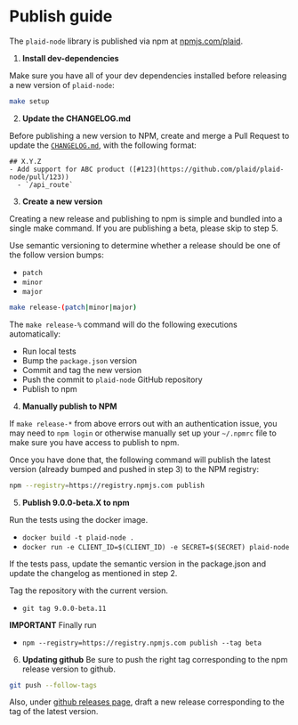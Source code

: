 # Publish guide

The `plaid-node` library is published via npm at [npmjs.com/plaid][1].

1. **Install dev-dependencies**

Make sure you have all of your dev dependencies installed before releasing a
new version of `plaid-node`:

```bash
make setup
```

2. **Update the CHANGELOG.md**

Before publishing a new version to NPM, create and merge a Pull Request to
update the [`CHANGELOG.md`][2], with the following format:

```
## X.Y.Z
- Add support for ABC product ([#123](https://github.com/plaid/plaid-node/pull/123))
  - `/api_route`
```

3. **Create a new version**

Creating a new release and publishing to npm is simple and bundled into a
single make command. If you are publishing a beta, please skip to step 5.

Use semantic versioning to determine whether a release should be one of the
follow version bumps:
- `patch`
- `minor`
- `major`

```bash
make release-(patch|minor|major)
```

The `make release-%` command will do the following executions automatically:
- Run local tests
- Bump the `package.json` version
- Commit and tag the new version
- Push the commit to `plaid-node` GitHub repository
- Publish to npm

4. **Manually publish to NPM**

If `make release-*` from above errors out with an authentication issue,
you may need to `npm login` or otherwise manually set up your `~/.npmrc` file to
make sure you have access to publish to npm.

Once you have done that, the following command will publish the latest version
(already bumped and pushed in step 3) to the NPM registry:

```bash
npm --registry=https://registry.npmjs.com publish
```

5. **Publish 9.0.0-beta.X to npm**

Run the tests using the docker image.
- `docker build -t plaid-node .`
- `docker run -e CLIENT_ID=$(CLIENT_ID) -e SECRET=$(SECRET) plaid-node`

If the tests pass, update the semantic version in the package.json and update the changelog as mentioned in step 2.

Tag the repository with the current version.
- `git tag 9.0.0-beta.11`

**IMPORTANT**
Finally run
- `npm --registry=https://registry.npmjs.com publish --tag beta`

6. **Updating github**
Be sure to push the right tag corresponding to the npm release version to github.

```bash
git push --follow-tags
```

Also, under [github releases page](https://github.com/plaid/plaid-node/releases), draft a new release corresponding to the tag of the latest version.


[1]: https://www.npmjs.com/package/plaid
[2]: https://github.com/plaid/plaid-node/blob/master/CHANGELOG.md

